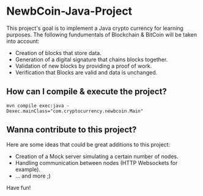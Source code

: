 # NewbCoin-Java-Project

This project's goal is to implement a Java crypto currency for learning purposes. The following fundumentals of Blockchain & BitCoin will be taken into account:

* Creation of blocks that store data.
* Generation of a digital signature that chains blocks together.
* Validation of new blocks by providing a proof of work.
* Verification that Blocks are valid and data is unchanged.

## How can I compile & execute the project?

```
mvn compile exec:java -Dexec.mainClass="com.cryptocurrency.newbcoin.Main"
```

## Wanna contribute to this project?

Here are some ideas that could be great additions to this project:

* Creation of a Mock server simulating a certain number of nodes.
* Handling communication between nodes (HTTP Websockets for example).
* ... and more ;)

Have fun!